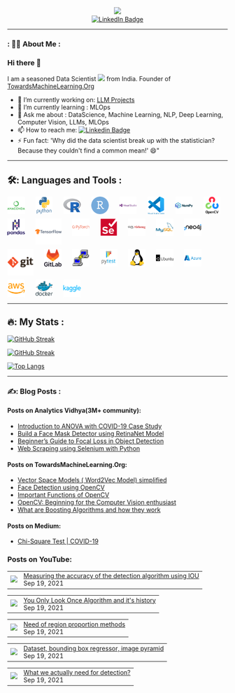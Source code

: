 
<div id="header" align="center">
  <img src="https://media.giphy.com/media/M9gbBd9nbDrOTu1Mqx/giphy.gif" width="100"/>
</div>

<div id="badges" align="center">
  <a href="https://www.linkedin.com/in/praveen-kumar-anwla-49169266/">
    <img src="https://img.shields.io/badge/LinkedIn-blue?style=for-the-badge&logo=linkedin&logoColor=white" alt="LinkedIn Badge"/>
  </a>
</div>

---

### : 👨‍💻 About Me :

### Hi there 👋
I am a seasoned Data Scientist <img src="https://media.giphy.com/media/WUlplcMpOCEmTGBtBW/giphy.gif" width="30"> from India. Founder of [TowardsMachineLearning.Org](https://towardsmachinelearning.org/)

- 🔭 I’m currently working on: [LLM Projects](https://github.com/Praveen76/LLM-Projects-Archive)
- 🌱 I’m currently learning : MLOps
- 💬 Ask me about : DataScience, Machine Learning, NLP, Deep Learning, Computer Vision, LLMs, MLOps
- 📫 How to reach me:  [![Linkedin Badge](https://img.shields.io/badge/-Praveen-blue?style=flat&logo=Linkedin&logoColor=white)](https://www.linkedin.com/in/praveen-kumar-anwla-49169266/)
- ⚡ Fun fact:   'Why did the data scientist break up with the statistician? Because they couldn't find a common mean!' 😄"

---

## 🛠️: Languages and Tools :

<div style="display: flex; flex-wrap: wrap; gap: 10px;">
  <img src="https://github.com/devicons/devicon/blob/master/icons/anaconda/anaconda-original-wordmark.svg" title="anaconda" alt="anaconda" width="40" height="40" />&nbsp;
  <img src="https://github.com/devicons/devicon/blob/master/icons/python/python-original-wordmark.svg" title="python" alt="python" width="40" height="40" />&nbsp;
  <img src="https://github.com/devicons/devicon/blob/master/icons/r/r-original.svg" title="R" alt="R" width="40" height="40" />&nbsp;
  <img src="https://github.com/devicons/devicon/blob/master/icons/rstudio/rstudio-original.svg" title="rstudio" alt="rstudio" width="40" height="40" />&nbsp;
  <img src="https://github.com/devicons/devicon/blob/master/icons/visualstudio/visualstudio-plain-wordmark.svg" title="visualstudio" alt="visualstudio" width="40" height="40" />&nbsp;
  <img src="https://github.com/devicons/devicon/blob/master/icons/vscode/vscode-original-wordmark.svg" title="vscode" alt="vscode" width="40" height="40" />&nbsp;
  <img src="https://github.com/devicons/devicon/blob/master/icons/numpy/numpy-original-wordmark.svg" title="numpy" alt="numpy" width="40" height="40" />&nbsp;
  <img src="https://github.com/devicons/devicon/blob/master/icons/opencv/opencv-original-wordmark.svg" title="opencv" alt="opencv" width="40" height="40" />&nbsp;
  <img src="https://github.com/devicons/devicon/blob/master/icons/pandas/pandas-original-wordmark.svg" title="pandas" alt="pandas" width="40" height="40" />&nbsp;
  <img src="https://github.com/devicons/devicon/blob/master/icons/tensorflow/tensorflow-original-wordmark.svg" title="tensorflow" alt="tensorflow" width="60" height="60" />&nbsp;
  <img src="https://github.com/devicons/devicon/blob/master/icons/pytorch/pytorch-plain-wordmark.svg" title="pytorch" alt="pytorch" width="40" height="40" />&nbsp;
  <img src="https://github.com/devicons/devicon/blob/master/icons/selenium/selenium-original.svg" title="selenium" alt="selenium" width="40" height="40" />&nbsp;
  <img src="https://github.com/devicons/devicon/blob/master/icons/sqlalchemy/sqlalchemy-original-wordmark.svg" title="sqlalchemy" alt="sqlalchemy" width="40" height="40" />&nbsp;
  <img src="https://github.com/devicons/devicon/blob/master/icons/mysql/mysql-original-wordmark.svg" title="MySQL" alt="MySQL" width="40" height="40" />&nbsp;
  <img src="https://github.com/devicons/devicon/blob/master/icons/neo4j/neo4j-original-wordmark.svg" title="neo4j" alt="neo4j" width="40" height="40" />&nbsp;
  <img src="https://github.com/devicons/devicon/blob/master/icons/git/git-original-wordmark.svg" title="Git" alt="Git" width="60" height="60" />&nbsp;
  <img src="https://github.com/devicons/devicon/blob/master/icons/gitlab/gitlab-original-wordmark.svg" title="gitlab" alt="gitlab" width="40" height="40" />&nbsp;
  <img src="https://github.com/devicons/devicon/blob/master/icons/putty/putty-original.svg" title="putty" alt="putty" width="40" height="40" />&nbsp;
  <img src="https://github.com/devicons/devicon/blob/master/icons/pytest/pytest-original-wordmark.svg" title="pytest" alt="pytest" width="40" height="40" />&nbsp;
  <img src="https://github.com/devicons/devicon/blob/master/icons/linux/linux-original.svg" title="linux" alt="linux" width="40" height="40" />&nbsp;
  <img src="https://github.com/devicons/devicon/blob/master/icons/ubuntu/ubuntu-plain-wordmark.svg" title="ubuntu" alt="ubuntu" width="40" height="40" />&nbsp;
  <img src="https://github.com/devicons/devicon/blob/master/icons/azure/azure-original-wordmark.svg" title="azure" alt="azure" width="40" height="40" />&nbsp;
  <img src="https://github.com/devicons/devicon/blob/master/icons/amazonwebservices/amazonwebservices-plain-wordmark.svg" title="AWS" alt="AWS" width="40" height="40" />&nbsp;
  <img src="https://github.com/devicons/devicon/blob/master/icons/docker/docker-original-wordmark.svg" title="docker" alt="docker" width="40" height="40" />&nbsp;
  <img src="https://github.com/devicons/devicon/blob/master/icons/kaggle/kaggle-original-wordmark.svg" title="kaggle" alt="kaggle" width="40" height="40" />&nbsp;
</div>


---

## 🔥: My Stats :

[![GitHub Streak](https://github-readme-streak-stats-new.vercel.app?user=Praveen76&theme=dark&date_format=M%20j%5B%2C%20Y%5D)](https://git.io/streak-stats)

[![GitHub Streak](https://github-readme-streak-stats-new.vercel.app?user=Praveen76&theme=dark&date_format=M%20j%5B%2C%20Y%5D&mode=weekly)](https://git.io/streak-stats)

[![Top Langs](https://github-readme-stats.vercel.app/api/top-langs/?username=Praveen76&layout=compact&theme=vision-friendly-dark)](https://github.com/anuraghazra/github-readme-stats)


---

### ✍️: Blog Posts :

#### Posts on Analytics Vidhya(3M+ community):
 - [Introduction to ANOVA with COVID-19 Case Study](https://www.analyticsvidhya.com/blog/2020/06/introduction-anova-statistics-data-science-covid-python/)
 - [Build a Face Mask Detector using RetinaNet Model](https://www.analyticsvidhya.com/blog/2020/08/how-to-build-a-face-mask-detector-using-retinanet-model/)
 - [Beginner’s Guide to Focal Loss in Object Detection](https://www.analyticsvidhya.com/blog/2020/08/a-beginners-guide-to-focal-loss-in-object-detection/)
 - [Web Scraping using Selenium with Python](https://www.analyticsvidhya.com/blog/2020/08/web-scraping-selenium-with-python/)
 

#### Posts on TowardsMachineLearning.Org:
<!-- TowardsMachineLearning.Org:START -->
- [Vector Space Models &lpar; Word2Vec Model&rpar; simplified](https://towardsmachinelearning.org/vector-space-model-word2vec-model/)
- [Face Detection using OpenCV](https://towardsmachinelearning.org/face-detection-using-opencv/)
- [Important Functions of OpenCV](https://towardsmachinelearning.org/important-functions-of-opencv/)
- [OpenCV: Beginning for the Computer Vision enthusiast](https://towardsmachinelearning.org/introduction-to-opencv/)
- [What are Boosting Algorithms and how they work](https://towardsmachinelearning.org/boosting-algorithms/)
<!-- TowardsMachineLearning.Org:END -->

#### Posts on Medium:
<!-- Medium:START -->
- [Chi-Square Test | COVID-19](https://medium.com/@praveenkumar.kumar76/chi-square-test-covid-19-a549eddade34?source=rss-f324798a1713------2)
<!-- Medium:END -->


### Posts on YouTube:
<!-- YouTube:START --><table><tr><td><a href="https://www.youtube.com/watch?v=FncHcijU6tw"><img width="140px" src="http://img.youtube.com/vi/FncHcijU6tw/maxresdefault.jpg"></a></td>
<td><a href="https://www.youtube.com/watch?v=FncHcijU6tw">Measuring the accuracy of the detection algorithm using IOU</a><br/>Sep 19, 2021</td></tr></table>
<table><tr><td><a href="https://www.youtube.com/watch?v=36_S0kaLNjE"><img width="140px" src="http://img.youtube.com/vi/36_S0kaLNjE/maxresdefault.jpg"></a></td>
<td><a href="https://www.youtube.com/watch?v=36_S0kaLNjE">You Only Look Once Algorithm and it&#39;s history</a><br/>Sep 19, 2021</td></tr></table>
<table><tr><td><a href="https://www.youtube.com/watch?v=hH43zEAeaqs"><img width="140px" src="http://img.youtube.com/vi/hH43zEAeaqs/maxresdefault.jpg"></a></td>
<td><a href="https://www.youtube.com/watch?v=hH43zEAeaqs">Need of region proportion methods</a><br/>Sep 19, 2021</td></tr></table>
<table><tr><td><a href="https://www.youtube.com/watch?v=OnnwuafZbEk"><img width="140px" src="http://img.youtube.com/vi/OnnwuafZbEk/maxresdefault.jpg"></a></td>
<td><a href="https://www.youtube.com/watch?v=OnnwuafZbEk">Dataset, bounding box regressor, image pyramid</a><br/>Sep 19, 2021</td></tr></table>
<table><tr><td><a href="https://www.youtube.com/watch?v=xU1p_6uncG0"><img width="140px" src="http://img.youtube.com/vi/xU1p_6uncG0/maxresdefault.jpg"></a></td>
<td><a href="https://www.youtube.com/watch?v=xU1p_6uncG0">What we actually need for detection?</a><br/>Sep 19, 2021</td></tr></table>
<!-- YouTube:END -->
